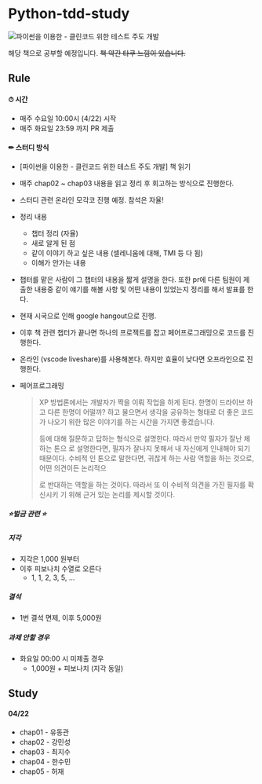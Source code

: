 # Python-tdd-study

![파이썬을 이용한 - 클린코드 위한 테스트 주도 개발](http://image.yes24.com/momo/TopCate471/MidCate001/47009236.jpg) 

해당 책으로 공부할 예정입니다. ~~책 약간 타쿠 느낌이 있습니다.~~ 

## Rule

#### ⏱ 시간

- 매주 수요일 10:00시 (4/22) 시작
- 매주 화요일 23:59 까지 PR 제출



#### ✏ 스터디 방식

- [파이썬을 이용한 - 클린코드 위한 테스트 주도 개발] 책 읽기

- 매주 chap02 ~ chap03 내용을 읽고 정리 후 회고하는 방식으로 진행한다.

- 스터디 관련 온라인 모각코 진행 예정. 참석은 자율! 

- 정리 내용
  - 챕터 정리 (자율)
  - 새로 알게 된 점
  - 같이 이야기 하고 싶은 내용 (셀레니움에 대해, TMI 등 다 됨)
  - 이해가 안가는 내용

- 챕터를 맡은 사람이 그 챕터의 내용을 짧게 설명을 한다. 또한 pr에 다른 팀원이 제출한 내용중 같이 얘기를 해볼 사항 및 어떤 내용이 있었는지 정리를 해서 발표를 한다. 

- 현재 시국으로 인해 google hangout으로 진행. 

- 이후 책 관련 챕터가 끝나면 하나의 프로젝트를 잡고 페어프로그래밍으로 코드를 진행한다.

- 온라인 (vscode liveshare)를 사용해본다. 하지만 효율이 낮다면 오프라인으로 진행한다.

- 페어프로그래밍

  > XP 방법론에서는 개발자가 짝을 이뤄 작업을 하게 된다.  한명이 드라이브 하고 다른 한명이 어떨까? 하고 물으면서 생각을 공유하는 형태로 더 좋은 코드가 나오기 위한 많은 이야기를 하는 시간을 가지면 좋겠습니다.
  >
  > 등에 대해 질문하고 답하는 형식으로 설명한다. 따라서 만약 필자가 잘난 체하는 톤으 로 설명한다면, 필자가 잘나지 못해서 내 자신에게 인내해야 되기 때문이다. 수비적 인 톤으로 말한다면, 귀찮게 하는 사람 역할을 하는 것으로, 어떤 의견이든 논리적으 
  >
  > 로 반대하는 역할을 하는 것이다. 따라서 또 이 수비적 의견을 가진 필자를 확신시키 기 위해 근거 있는 논리를 제시할 것이다. 



##### ⭐️벌금 관련 ⭐️

##### 지각

- 지각은 1,000 원부터
- 이후 피보나치 수열로 오른다
  - 1, 1, 2, 3, 5, ...

##### 결석

- 1번 결석 면제, 이후 5,000원

##### 과제 안할 경우

- 화요일 00:00 시 미제출 경우
  - 1,000원 + 피보나치 (지각 동일)


## Study

#### 04/22

- chap01 - 유동관
- chap02 - 강민성
- chap03 - 최지수
- chap04 - 한수민
- chap05 - 허재